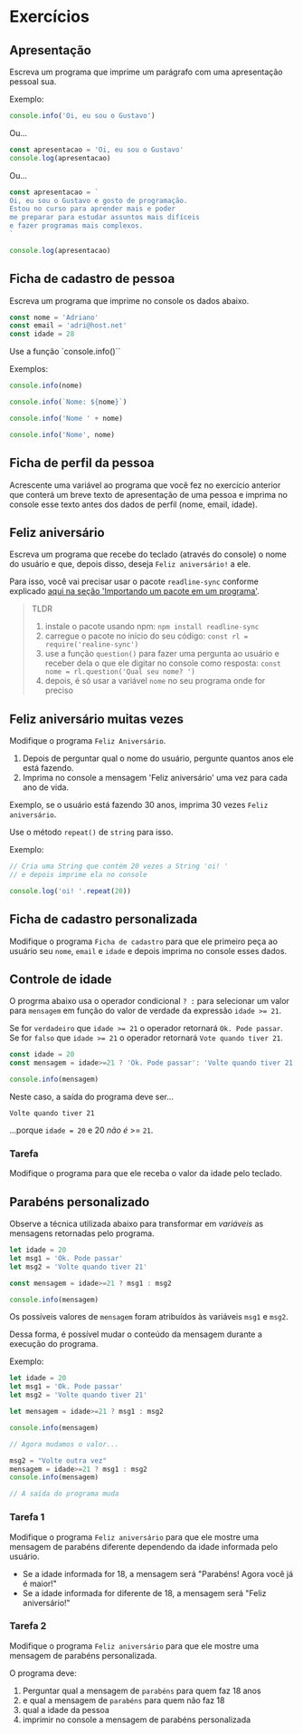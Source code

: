 # Exercícios

## Apresentação

Escreva um programa que imprime um parágrafo com uma apresentação pessoal sua.

Exemplo:

```js
console.info('Oi, eu sou o Gustavo')
```

Ou...

```js
const apresentacao = 'Oi, eu sou o Gustavo'
console.log(apresentacao)
```

Ou...

```js
const apresentacao = `
Oi, eu sou o Gustavo e gosto de programação.
Estou no curso para aprender mais e poder
me preparar para estudar assuntos mais difíceis
e fazer programas mais complexos.
`

console.log(apresentacao)

```

## Ficha de cadastro de pessoa

Escreva um programa que imprime no console os dados abaixo.

```js
const nome = 'Adriano'
const email = 'adri@host.net'
const idade = 28
```

Use a função `console.info()``

Exemplos: 

```js
console.info(nome)
```

```js
console.info(`Nome: ${nome}`)
```

```js
console.info('Nome ' + nome)
```

```js
console.info('Nome', nome)
```

## Ficha de perfil da pessoa

Acrescente uma variável ao programa que você fez no exercício anterior que conterá um breve texto de apresentação de uma pessoa e imprima no console esse texto antes dos dados de perfil (nome, email, idade).

## Feliz aniversário

Escreva um programa que recebe do teclado (através do console) o nome do usuário e que, depois disso, deseja `Feliz aniversário!` a ele.

Para isso, você vai precisar usar o pacote `readline-sync` conforme explicado [aqui na seção 'Importando um pacote em um programa'](./JS-09.md).

> TLDR
> 
> 1. instale o pacote usando npm: `npm install readline-sync`
> 2. carregue o pacote no início do seu código: `const rl = require('realine-sync')`
> 3. use a função `question()` para fazer uma pergunta ao usuário e receber dela o que ele digitar no console como resposta: `const nome = rl.question('Qual seu nome? ')`
> 4. depois, é só usar a variável `nome` no seu programa onde for preciso

## Feliz aniversário muitas vezes

Modifique o programa `Feliz Aniversário`.

1. Depois de perguntar qual o nome do usuário, pergunte quantos anos ele está fazendo.
2. Imprima no console a mensagem 'Feliz aniversário' uma vez para cada ano de vida.

Exemplo, se o usuário está fazendo 30 anos, imprima 30 vezes `Feliz aniversário`. 

Use o método `repeat()` de `string` para isso. 

Exemplo:

```js
// Cria uma String que contém 20 vezes a String 'oi! '
// e depois imprime ela no console

console.log('oi! '.repeat(20))
```

## Ficha de cadastro personalizada

Modifique o programa `Ficha de cadastro` para que ele primeiro peça ao usuário seu `nome`, `email` e `idade` e depois imprima no console esses dados.

## Controle de idade

O progrma abaixo usa o operador condicional `? :` para selecionar um valor para `mensagem` em função do valor de verdade da expressão `idade >= 21`.

Se for `verdadeiro` que `idade >= 21` o operador retornará `Ok. Pode passar`.
Se for `falso` que `idade >= 21` o operador retornará `Vote quando tiver 21`.

```js
const idade = 20
const mensagem = idade>=21 ? 'Ok. Pode passar': 'Volte quando tiver 21'

console.info(mensagem)
```

Neste caso, a saída do programa deve ser...

```
Volte quando tiver 21
```

...porque `idade = 20` e 20 *não é* >= `21`.

### Tarefa

Modifique o programa para que ele receba o valor da idade pelo teclado.



## Parabéns personalizado

Observe a técnica utilizada abaixo para transformar em *variáveis* as mensagens retornadas pelo programa.

```js
let idade = 20
let msg1 = 'Ok. Pode passar'
let msg2 = 'Volte quando tiver 21'

const mensagem = idade>=21 ? msg1 : msg2

console.info(mensagem)
```

Os possíveis valores de `mensagem` foram atribuídos às variáveis `msg1` e `msg2`.

Dessa forma, é possível mudar o conteúdo da mensagem durante a execução do programa.

Exemplo: 

```js
let idade = 20
let msg1 = 'Ok. Pode passar'
let msg2 = 'Volte quando tiver 21'

let mensagem = idade>=21 ? msg1 : msg2

console.info(mensagem)

// Agora mudamos o valor...

msg2 = "Volte outra vez"
mensagem = idade>=21 ? msg1 : msg2
console.info(mensagem)

// A saída do programa muda
```

### Tarefa 1

Modifique o programa `Feliz aniversário` para que ele mostre uma mensagem de parabéns diferente dependendo da idade informada pelo usuário.

- Se a idade informada for 18, a mensagem será "Parabéns! Agora você já é maior!"
- Se a idade informada for diferente de 18, a mensagem será "Feliz aniversário!"

### Tarefa 2

Modifique o programa `Feliz aniversário` para que ele mostre uma mensagem de parabéns personalizada. 

O programa deve:

1. Perguntar qual a mensagem de `parabéns` para quem faz 18 anos
1. e qual a mensagem de `parabéns` para quem não faz 18
1. qual a idade da pessoa
1. imprimir no console a mensagem de parabéns personalizada
